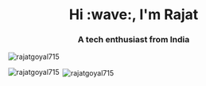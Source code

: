 <h1 align="center">Hi :wave:, I'm Rajat</h1>
<h3 align="center">A tech enthusiast from India</h3>

<p align="left"> <img src="https://komarev.com/ghpvc/?username=rajatgoyal715" alt="rajatgoyal715" /> </p>

<p><img align="left" src="https://github-readme-stats.vercel.app/api/top-langs/?username=rajatgoyal715&layout=compact" alt="rajatgoyal715" /></p>

<p>&nbsp;<img align="center" src="https://github-readme-stats.vercel.app/api?username=rajatgoyal715&show_icons=true" alt="rajatgoyal715" /></p>